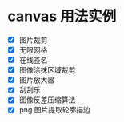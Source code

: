 # canvas 用法实例

- [x] 图片裁剪
- [x] 无限网格
- [x] 在线签名
- [x] 图像涂抹区域裁剪
- [x] 图片放大器
- [x] 刮刮乐
- [x] 图像反差压缩算法
- [x] png 图片提取轮廓描边
